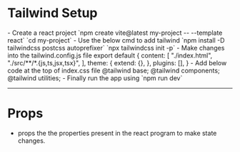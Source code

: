 <h1>Tailwind Setup</h1>
- Create a react project
`npm create vite@latest my-project -- --template react`
`cd my-project`
- Use the below cmd to add tailwind
`npm install -D tailwindcss postcss autoprefixer`
`npx tailwindcss init -p`
- Make changes into the tailwind.config.js file
    export default {
        content: [
            "./index.html",
            "./src/**/*.{js,ts,jsx,tsx}",
        ],
        theme: {
            extend: {},
        },
        plugins: [],
    }
- Add below code at the top of index.css file
    @tailwind base;
    @tailwind components;
    @tailwind utilities;
- Finally run the app using
`npm run dev`

-------------------------------------
<h1>Props</h1>

- props the the properties present in the react program to make state changes.


